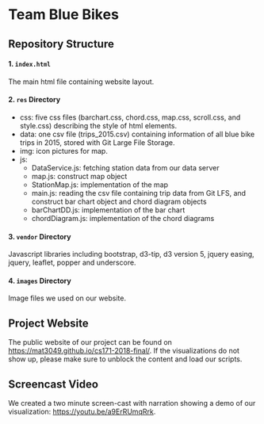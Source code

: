 # Team Blue Bikes #

## Repository Structure
#### 1. `index.html`
The main html file containing website layout.

#### 2. `res` Directory
- css: five css files (barchart.css, chord.css, map.css, scroll.css, and style.css) describing the style of html elements.
- data: one csv file (trips_2015.csv) containing information of all blue bike trips in 2015, stored with Git Large File Storage.
- img: icon pictures for map.
- js:
	* DataService.js: fetching station data from our data server
	* map.js: construct map object
	* StationMap.js: implementation of the map
	* main.js: reading the csv file containing trip data from Git LFS, and construct bar chart object and chord diagram objects
	* barChartDD.js: implementation of the bar chart
	* chordDiagram.js: implementation of the chord diagrams

#### 3. `vendor` Directory
Javascript libraries including bootstrap, d3-tip, d3 version 5, jquery easing, jquery, leaflet, popper and underscore.

#### 4. `images` Directory
Image files we used on our website.

## Project Website
The public website of our project can be found on https://mat3049.github.io/cs171-2018-final/. If the visualizations do not show up, please make sure to unblock the content and load our scripts.

## Screencast Video
We created a two minute screen-cast with narration showing a demo of our visualization: https://youtu.be/a9ErRUmqRrk.


